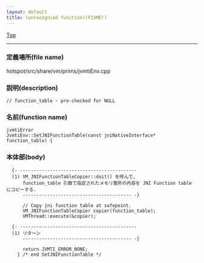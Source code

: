 ```yaml
---
layout: default
title: (unrecognied function)(FIXME!)
---
```

[Top](../index.html)

--- 
### 定義場所(file name)
hotspot/src/share/vm/prims/jvmtiEnv.cpp
### 説明(description)

```
// function_table - pre-checked for NULL
```

### 名前(function name)
```
jvmtiError
JvmtiEnv::SetJNIFunctionTable(const jniNativeInterface* function_table) {
```

### 本体部(body)
```
  {- -------------------------------------------
  (1) VM_JNIFunctionTableCopier::doit() を呼んで, 
      function_table 引数で指定されたメモリ箇所の内容を JNI Function table にコピーする.
      ---------------------------------------- -}

	  // Copy jni function table at safepoint.
	  VM_JNIFunctionTableCopier copier(function_table);
	  VMThread::execute(&copier);
	
  {- -------------------------------------------
  (1) リターン
      ---------------------------------------- -}

	  return JVMTI_ERROR_NONE;
	} /* end SetJNIFunctionTable */
	
```


